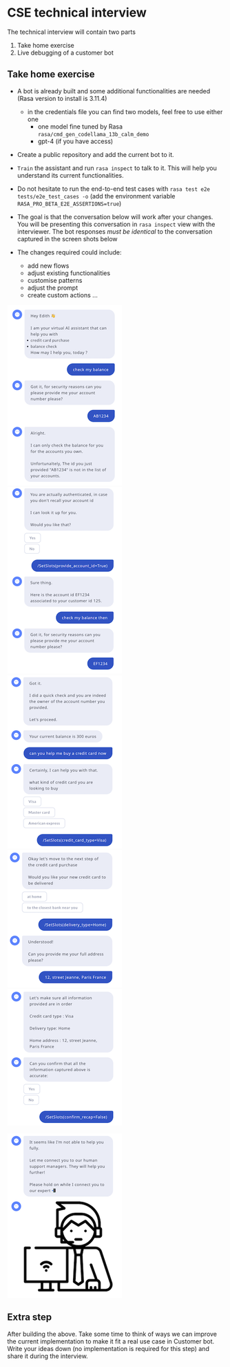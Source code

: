 # CSE technical interview

The technical interview will contain two parts
1. Take home exercise
2. Live debugging of a customer bot

## Take home exercise
- A bot is already built and some additional functionalities are needed (Rasa version to install is 3.11.4)
    - in the credentials file you can find two models, feel free to use either one
        - one model fine tuned by Rasa `rasa/cmd_gen_codellama_13b_calm_demo`
        - gpt-4 (if you have access)

- Create a public repository and add the current bot to it.
- `Train` the assistant and run `rasa inspect` to talk to it. This will help you understand its current functionalities.
- Do not hesitate to run the end-to-end test cases with `rasa test e2e tests/e2e_test_cases -o` (add the environment variable `RASA_PRO_BETA_E2E_ASSERTIONS=true`)
- The goal is that the conversation below will work after your changes. You will be presenting this conversation in `rasa inspect` view with the interviewer. The bot responses *must be identical* to the conversation captured in the screen shots below 
- The changes required could include:
    - add new flows
    - adjust existing functionalities
    - customise patterns
    - adjust the prompt
    - create custom actions ...

![](./images/image1.png)  
![](./images/image2.png)  
![](./images/image3.png)  
![](./images/image4.png)  
![](./images/image5.png)

![](./images/image6.png)


## Extra step
After building the above.
Take some time to think of ways we can improve the current implementation to make it fit a real use case in Customer bot.
Write your ideas down (no implementation is required for this step) and share it during the interview.
